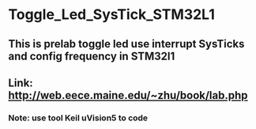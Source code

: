 # Toggle_Led_SysTick_STM32L1
## This is prelab toggle led use interrupt SysTicks and config frequency in STM32l1
## Link: http://web.eece.maine.edu/~zhu/book/lab.php
### Note: use tool Keil uVision5 to code
